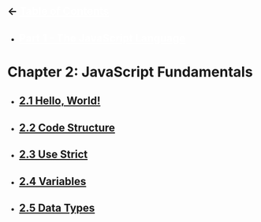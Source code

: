 ## <- <a href="../../README.md" style="color: white">**Table of Contents**</a>

- ## <a href="../README.md" style="color: white">**Part 1 - The JavaScript Language**</a>

# **Chapter 2: JavaScript Fundamentals**

- ## <a href="./2.1-hello-world.md">**2.1 Hello, World!**</a>
- ## **[2.2 Code Structure](./2.2-code-structure.md)**
- ## **[2.3 Use Strict](./2.3-use-strict.md)**
- ## **[2.4 Variables](./2.4-variables.md)**
- ## **[2.5 Data Types](./2.5-data-types.md)**
